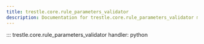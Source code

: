 ```yaml
---
title: trestle.core.rule_parameters_validator
description: Documentation for trestle.core.rule_parameters_validator module
---
```

::: trestle.core.rule_parameters_validator
handler: python
